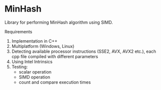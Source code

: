 # MinHash
Library for performing MinHash algorithm using SIMD.

Requirements
1. Implementation in C++
2. Multiplatform (Windows, Linux)
3. Detecting available processor instructions (SSE2, AVX, AVX2 etc.), each cpp file compiled with different parameters
4. Using Intel Intrinsics
5. Testing:
	- scalar operation
	- SIMD operation
	- count and compare execution times
